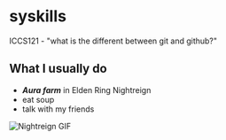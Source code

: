 # syskills

ICCS121 - "what is the different between git and github?"

## What I usually do
- ***Aura farm*** in Elden Ring Nightreign
- eat soup
- talk with my friends

![Nightreign GIF](https://media1.tenor.com/m/L8z5GOAxkkIAAAAd/nightreign-elden-ring.gif)
